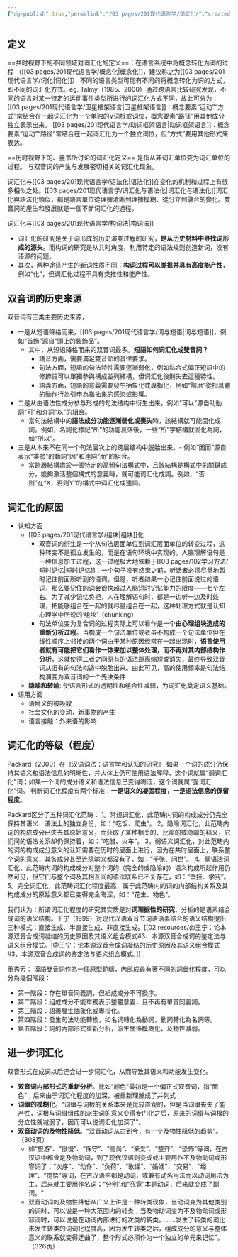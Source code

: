 ```yaml
---
{"dg-publish":true,"permalink":"/03 pages/201现代语言学/词汇化/","created":"2024-12-17T14:24:02.924+08:00","updated":"2025-03-02T15:02:29.061+08:00"}
---
```


## 定义
==共时视野下的不同领域对词汇化的定义==：在语言系统中将概念转化为词的过程 （[[03 pages/201现代语言学/概念化\|概念化]]，建议称之为[[03 pages/201现代语言学/词化\|词化]]）
不同的语言类型可能有不同的将概念转化为词的方式，即不同的词汇化方式。eg. Talmy（1985、2000）通过跨语言比较研究发现，不同的语言对某一特定的运动事件类型所进行的词汇化方式不同，故此可分为：
    [[03 pages/201现代语言学/卫星框架语言\|卫星框架语言]]：概念要素“运动”“方式”常结合在一起词汇化为一个单独的V词根或词位，概念要素“路径”用其他成分独立表示出来。
    [[03 pages/201现代语言学/动词框架语言\|动词框架语言]]：概念要素“运动”“路径”常结合在一起词汇化为一个独立词位，但“方式”要用其他形式来表达。


==历时视野下的、董书所讨论的词汇化定义==
是指从非词汇单位变为词汇单位的过程。
与双音词的产生与发展密切相关的词汇化现象。

词汇化与[[03 pages/201现代语言学/语法化\|语法化]]在变化的机制和过程上有很多相似之处。[[03 pages/201现代语言学/词汇化与语法化\|词汇化与语法化]]词汇化與語法化類似，都是語言單位從理據清晰到理據模糊、從分立到融合的變化。雙音詞的產生和發展就是一個不斷词汇化的過程。

词汇化与[[03 pages/201现代语言学/构词法\|构词法]]
- 词汇化的研究是关于词形成的历史演变过程的研究，**是从历史材料中寻找词形成的源头**。而构词的研究是从共时角度，利用特定的语法规则创造新词，没有语源的问题。
- 其次，两种途径产生的新词性质不同：**构词过程可以类推并具有高度能产性**，例如“化”，但词汇化过程不具有类推性和能产性。


## 双音词的历史来源
双音词有三类主要历史来源，
- 一是从短语降格而来，[[03 pages/201现代语言学/词与短语\|词与短语]]，例如“首飾”源自“頭上的裝飾品”。
	- 其中，从短语降格而来的双音词最多。**短語如何词汇化成雙音詞？**
		- 語音方面，需要滿足雙音節的音律要求。
		- 句法方面，短語的句法特性需要逐漸弱化，例如黏合式偏正短語中的修飾語可以單獨參與構成並列結構，但词汇化後則失去這種特性。
		- 語義方面，短語的意義需要發生抽象化或專指化，例如“陶冶”從指具體的動作行為引申為指抽象的感染或影響。
- 二是从由语法性成分参与形成的句法结构中衍生出来，例如“可以”源自助動詞“可”和介詞“以”的組合。
	- 當句法結構中的**語法成分功能逐漸弱化或喪失**時，該結構就可能固化成詞。例如，名詞化標記“所”的功能衰落後，一些“所”字結構就固化為詞，如“所以”。
- 三是从本来不在同一个句法层次上的跨层结构中脱胎出来。- 例如“因而”源自表示“乘勢”的動詞“因”和連詞“而”的組合。
	- 當跨層結構處於一個特定的高頻句法構式中，且該結構是構式中的關鍵成分，能夠激活整個構式的意義時，就可能词汇化成詞。例如，“否则”在“X，否则Y”的構式中词汇化成連詞。


## 词汇化的原因
- 认知方面
	- [[03 pages/201现代语言学/组块\|组块]]化
		- 双音词的衍生是一个从句法层面单位到词汇层面单位的转变过程，这种转变不是孤立发生的，而是在语句环境中实现的。人脑理解语句是一种信息加工过程，这一过程极大地依赖于[[03 pages/102学习方法/短时记忆\|短时记忆]]：一个句子没有结束之前，听话者必须尽量地暂时记住前面所听到的语词。但是，听者如果一心记住前面说过的语词，那么要记住的词会很快超过人脑短时记忆能力的限度——七个左右。为了减少记忆负担，人在理解语句时，都是一边听一边及时处理，把能够组合在一起的就尽量组合在一起，这种处理方式就是认知心理学中所说的‘组块’（chunking）
		- 句法单位变为复合词的过程实际上可以看作是一个**由心理组块造成的重新分析过程**。当构成一个句法单位或者虽不构成一个句法单位但在线性顺序上邻接的两个词由于某种原因经常在一起出现时，**语言使用者就有可能把它们看作一体来加以整体处理，而不再对其内部结构作分析**，这就使得二者之间原有的语法距离缩短或消失，最终导致双音词从旧有的句法构造中脱胎出来。由此可见，高的使用频率是句法结构演变为双音词的一个先决条件
	-  **隐喻和转喻**: 使语言形式的透明性和组合性减弱，为词汇化奠定语义基础。
- 语用方面
	- 语境义的被吸收
	- 社会文化的变动，新事物的产生
	- 语言接触：外来语的影响

## 词汇化的等级（程度）
Packard（2000）在《汉语词法：语言学和认知的研究》
如果一个词的成分仍保持其语义和语法信息的明晰性，并大体上仍可使用语法解释，这个词就属“弱词汇化”词；如果一个词的成分语义和语法信息已变得晦涩，这个词就属“强词汇化”词。
判断词汇化程度有两个标准：**一是语义的凝固程度，一是语法信息的保留程度**。

Packard区分了五种词汇化范畴：
1。常规词汇化，此范畴内词的构成成分仍完全保持其语义、语法上的独立身份，如：“吃饭、爬虫”。
2。隐喻词汇化，此范畴内词的构成成分已失去其原始意义，而获取了某种相关的、比喻的或隐喻的释义，它们间的语法关系却仍保持着，如：“吃醋、火车”。
3。弱语义词汇化，对此范畴内的词的构成成分意义的认知需要在历时的层面上进行，因为在共时层面上，联系整个词的意义，其各成分甚至连隐喻义都没有了，如：“千张、问世”。
4。弱语法词汇化，此范畴内词的构成成分对整个词的（完全的或隐喻的）语义构成所起作用仍然可见，但它们与整个词及其相互间的语法联系已不复存在，如：“壁挂、学究”。
5。完全词汇化，此范畴词汇化程度最高，属于此范畴内的词的内部结构关系及其构成成分的原始意义都已变得完全晦涩，如：“花生、物色”。

我们认为：所谓词汇化程度的研究其实质是对**词理据性的研究**，分析的是语素结合成词的语义结构。王宁（1999）对现代汉语双音节词语语素结合的语义结构提出三种模式：直接生成、半直接生成、非直接生成。[[02 resources/@王宁：论本源双音合成词凝结的历史原因及其语义组合模式#3、本源双音合成词的鉴定法与语义组合模式。\|@王宁：论本源双音合成词凝结的历史原因及其语义组合模式#3、本源双音合成词的鉴定法与语义组合模式。]]

董秀芳：
漢語雙音詞作為一個原型範疇，內部成員有著不同的詞彙化程度，可以分為幾個階段：
- 第一階段：存在單音同義詞，但組成成分不可換序。
- 第二階段：组成成分不能單獨表示整體意義，且不再有單音同義詞。
- 第三階段：語義發生抽象化或專指化。
- 第四階段：發生句法功能轉換，如名词轉化為動詞，動詞轉化為名詞等。
- 第五階段：詞的內部形式重新分析，派生關係模糊化，及物性減弱。

## 进一步词汇化 

双音形式在成词以后还会进一步词汇化，从而导致其语义和功能发生变化。
- **双音词内部形式的重新分析**。比如“颜色”最初是一个偏正式双音词，指“面色”；后来由于词汇化程度的加深，被重新理解成了并列式
- **词缀的模糊化**。“词缀与词根的关系本来是比较直观的，但是当词缀丧失了能产性，词根与词缀组成的派生词的意义变得专门化之后，原来的词缀与词根的分立性就减弱了，因而可以说词汇化加深了”。
- **双音动词的及物性降低**。“双音动词从古到今，有一个及物性降低的趋势”。（308页）
	- 如“旅游”、“傲慢”、“保守”、“高尚”、“亲爱”、“整齐”、“恐怖”等词，在古汉语中都曾是及物动词，到了现代汉语则变成或主要用作不及物动词或形容词了；“次序”、“动作”、“负荷”、“歌谣”、“婚姻”、“交易”、“经理”、“觉悟”等词，在古汉语中都是动词，或兼有动名用法而以动词用法为主，后来就主要用作名词；“分别”和“究竟”本是动词，后来就变成了副词。“
	- 双音动词的及物性降低从广义上讲是一种转类现象，当动词变为其他类别的词时，可以说是一种大范围内的转类；当及物动词变为不及物动词或形容词时，可以说是在动词内部进行的次类的转类。……发生了转类的词比未发生转类的词词化程度高，因为发生转类之后，组成成分的意义与整体意义的联系就变得迂曲了，整个形式必须作为一个独立的单元来记忆”。（326页）
